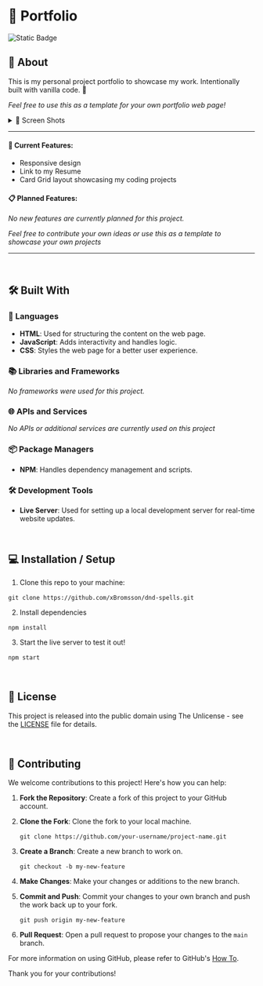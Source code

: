 # 💼 Portfolio

![Static Badge](https://img.shields.io/badge/status%3A-stable-green)

## 📖 About

This is my personal project portfolio to showcase my work. Intentionally built with vanilla code. 💪

_Feel free to use this as a template for your own portfolio web page!_

<details>
  <summary>📸 Screen Shots</summary>

![screenshot](./assets/screenshots/portfolio-screenshot.PNG)

![screenshot_1](./assets/screenshots/portfolio-screenshot-2.PNG)

</details>

---

#### 🌟 Current Features:

- Responsive design
- Link to my Resume
- Card Grid layout showcasing my coding projects

#### 📋 Planned Features:

_No new features are currently planned for this project._

_Feel free to contribute your own ideas or use this as a template to showcase your own projects_

---

&nbsp;<br>

## 🛠️ Built With

### 📝 Languages

- **HTML**: Used for structuring the content on the web page.
- **JavaScript**: Adds interactivity and handles logic.
- **CSS**: Styles the web page for a better user experience.

### 📚 Libraries and Frameworks

_No frameworks were used for this project._

### 🌐 APIs and Services

_No APIs or additional services are currently used on this project_

### 📦 Package Managers

- **NPM**: Handles dependency management and scripts.

### 🛠️ Development Tools

- **Live Server**: Used for setting up a local development server for real-time website updates.

&nbsp;<br>

## 💻 Installation / Setup

1. Clone this repo to your machine:

```
git clone https://github.com/xBromsson/dnd-spells.git
```

2. Install dependencies

```
npm install
```

3. Start the live server to test it out!

```
npm start
```

&nbsp;<br>

## 📜 License

This project is released into the public domain using The Unlicense - see the [LICENSE](https://choosealicense.com/licenses/unlicense/) file for details.

&nbsp;<br>

## 🤝 Contributing

We welcome contributions to this project! Here's how you can help:

1. **Fork the Repository**: Create a fork of this project to your GitHub account.

2. **Clone the Fork**: Clone the fork to your local machine.

   ```
   git clone https://github.com/your-username/project-name.git
   ```

3. **Create a Branch**: Create a new branch to work on.

   ```
   git checkout -b my-new-feature
   ```

4. **Make Changes**: Make your changes or additions to the new branch.

5. **Commit and Push**: Commit your changes to your own branch and push the work back up to your fork.

   ```
   git push origin my-new-feature
   ```

6. **Pull Request**: Open a pull request to propose your changes to the `main` branch.

For more information on using GitHub, please refer to GitHub's [How To](https://docs.github.com/en/github/collaborating-with-issues-and-pull-requests).

Thank you for your contributions!
